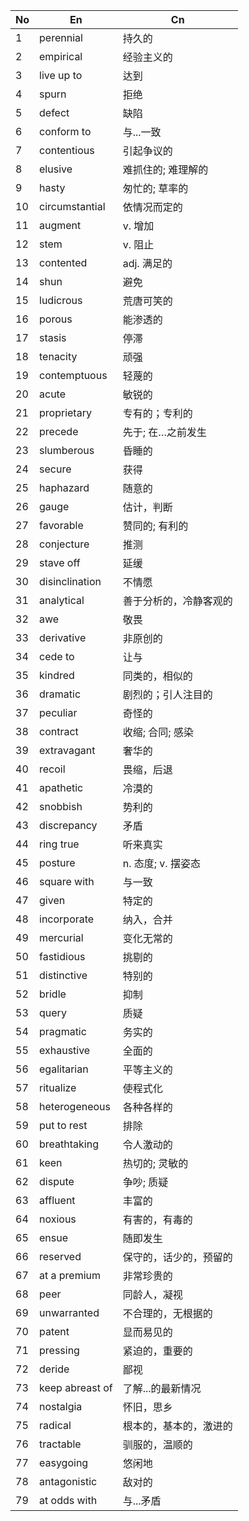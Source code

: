 | No  | En              | Cn            |
| --- | --------------- | ------------- |
| 1   | perennial       | 持久的           |
| 2   | empirical       | 经验主义的         |
| 3   | live up to      | 达到            |
| 4   | spurn           | 拒绝            |
| 5   | defect          | 缺陷            |
| 6   | conform to      | 与...一致        |
| 7   | contentious     | 引起争议的         |
| 8   | elusive         | 难抓住的; 难理解的    |
| 9   | hasty           | 匆忙的; 草率的      |
| 10  | circumstantial  | 依情况而定的        |
| 11  | augment         | v. 增加         |
| 12  | stem            | v. 阻止         |
| 13  | contented       | adj. 满足的      |
| 14  | shun            | 避免            |
| 15  | ludicrous       | 荒唐可笑的         |
| 16  | porous          | 能渗透的          |
| 17  | stasis          | 停滞            |
| 18  | tenacity        | 顽强            |
| 19  | contemptuous    | 轻蔑的           |
| 20  | acute           | 敏锐的           |
| 21  | proprietary     | 专有的；专利的       |
| 22  | precede         | 先于; 在…之前发生    |
| 23  | slumberous      | 昏睡的           |
| 24  | secure          | 获得            |
| 25  | haphazard       | 随意的           |
| 26  | gauge           | 估计，判断         |
| 27  | favorable       | 赞同的; 有利的      |
| 28  | conjecture      | 推测            |
| 29  | stave off       | 延缓            |
| 30  | disinclination  | 不情愿           |
| 31  | analytical      | 善于分析的，冷静客观的   |
| 32  | awe             | 敬畏            |
| 33  | derivative      | 非原创的          |
| 34  | cede to         | 让与            |
| 35  | kindred         | 同类的，相似的       |
| 36  | dramatic        | 剧烈的；引人注目的     |
| 37  | peculiar        | 奇怪的           |
| 38  | contract        | 收缩; 合同; 感染    |
| 39  | extravagant     | 奢华的           |
| 40  | recoil          | 畏缩，后退         |
| 41  | apathetic       | 冷漠的           |
| 42  | snobbish        | 势利的           |
| 43  | discrepancy     | 矛盾            |
| 44  | ring true       | 听来真实          |
| 45  | posture         | n. 态度; v. 摆姿态 |
| 46  | square with     | 与一致           |
| 47  | given           | 特定的           |
| 48  | incorporate     | 纳入，合并         |
| 49  | mercurial       | 变化无常的         |
| 50  | fastidious      | 挑剔的           |
| 51  | distinctive     | 特别的           |
| 52  | bridle          | 抑制            |
| 53  | query           | 质疑            |
| 54  | pragmatic       | 务实的           |
| 55  | exhaustive      | 全面的           |
| 56  | egalitarian     | 平等主义的         |
| 57  | ritualize       | 使程式化          |
| 58  | heterogeneous   | 各种各样的         |
| 59  | put to rest     | 排除            |
| 60  | breathtaking    | 令人激动的         |
| 61  | keen            | 热切的; 灵敏的      |
| 62  | dispute         | 争吵; 质疑        |
| 63  | affluent        | 丰富的           |
| 64  | noxious         | 有害的，有毒的       |
| 65  | ensue           | 随即发生          |
| 66  | reserved        | 保守的，话少的，预留的   |
| 67  | at a premium    | 非常珍贵的         |
| 68  | peer            | 同龄人，凝视        |
| 69  | unwarranted     | 不合理的，无根据的     |
| 70  | patent          | 显而易见的         |
| 71  | pressing        | 紧迫的，重要的       |
| 72  | deride          | 鄙视            |
| 73  | keep abreast of | 了解...的最新情况    |
| 74  | nostalgia       | 怀旧，思乡         |
| 75  | radical         | 根本的，基本的，激进的   |
| 76  | tractable       | 驯服的，温顺的       |
| 77  | easygoing       | 悠闲地           |
| 78  | antagonistic    | 敌对的           |
| 79  | at odds with    | 与...矛盾        |
